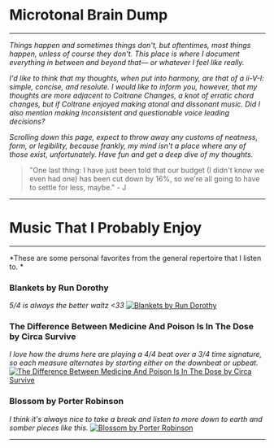 # Microtonal Brain Dump
---

*Things happen and sometimes things don't, but oftentimes, most things happen, unless of course they don't. This place is where I document everything in between and beyond that— or whatever I feel like really.*

*I'd like to think that my thoughts, when put into harmony, are that of a ii-V-I: simple, concise, and resolute. I would like to inform you, however, that my thoughts are more adjacent to Coltrane Changes, a knot of erratic chord changes, but if Coltrane enjoyed making atonal and dissonant music. Did I also mention making inconsistent and questionable voice leading decisions?*

*Scrolling down this page, expect to throw away any customs of neatness, form, or legibility, because frankly, my mind isn't a place where any of those exist, unfortunately. Have fun and get a deep dive of my thoughts.*

> "One last thing: I have just been told that our budget (I didn't know we even had one) has been cut down by 16%, so we're all going to have to settle for less, maybe." - J

---

# Music That I Probably Enjoy
---

*These are some personal favorites from the general repertoire that I listen to. *

### Blankets by Run Dorothy
*5/4 is always the better waltz <33*
<a href="(http://www.youtube.com/watch?v=MAZ_rFtH4XI)" target="_blank">[![Blankets by Run Dorothy](http://img.youtube.com/vi/MAZ_rFtH4XI/0.jpg)](http://www.youtube.com/watch?v=MAZ_rFtH4XI)</a>

### The Difference Between Medicine And Poison Is In The Dose by Circa Survive
*I love how the drums here are playing a 4/4 beat over a 3/4 time signature, so each measure alternates by starting either on the downbeat or upbeat.*
<a href="(https://www.youtube.com/watch?v=eap9LIJxpkg)" target="_blank">[![The Difference Between Medicine And Poison Is In The Dose by Circa Survive](http://img.youtube.com/vi/eap9LIJxpkg/0.jpg)](https://www.youtube.com/watch?v=eap9LIJxpkg)</a>

### Blossom by Porter Robinson
*I think it's always nice to take a break and listen to more down to earth and somber pieces like this.*
<a href="(http://www.youtube.com/watch?v=CGsmf_g9kho)" target="_blank">[![Blossom by Porter Robinson](http://img.youtube.com/vi/CGsmf_g9kho/0.jpg)](http://www.youtube.com/watch?v=CGsmf_g9kho)</a>

---




